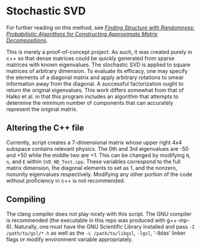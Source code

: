# Stochastic SVD

For further reading on this method, see [*Finding Structure with Randomness: Probabilistic Algorithms for Constructing Approximate Matrix Decompositions*][1].

This is merely a proof-of-concept project. As such, it was created purely in c++ so that dense matrices could be quickly generated from sparse matrices with known eigenvalues. The stochastic SVD is applied to square matrices of arbitrary dimension. To evaluate its efficacy, one may specify the elements of a diagonal matrix and apply arbitrary rotations to smear information away from the diagonal. A successful factorization ought to return the original eigenvalues. This work differs somewhat from that of Halko et al. in that this program includes an algorithm that attempts to determine the minimum number of components that can accurately represent the original matrix.

## Altering the C++ file
Currently, script creates a 7-dimensional matrix whose upper right 4x4 subspace contains relevant physics. The 0th and 3rd eigenvalues are -50 and +50 while the middle two are +1. This can be changed by modifying `N`, `n`, and `E` within `SVD_ND_Test.cpp`. These variables correspond to the full matrix dimension, the diagonal elements to set as 1, and the nonzero, nonunity eigenvalues respectively. Modifying any other portion of the code without proficiency in c++ is not recommended.

## Compiling
The clang compiler does not play nicely with this script. The GNU compiler is recommended (the executable in this repo was produced with g++-mp-6). Naturally, one must have the GNU Scientific Library installed and pass `-I /path/to/gsl/*.h` as well as the `-L /path/to/libgsl`, `-lgsl`, '-lblas' linker flags or modify environment variable appropriately.

[1]: https://arxiv.org/pdf/0909.4061.pdf